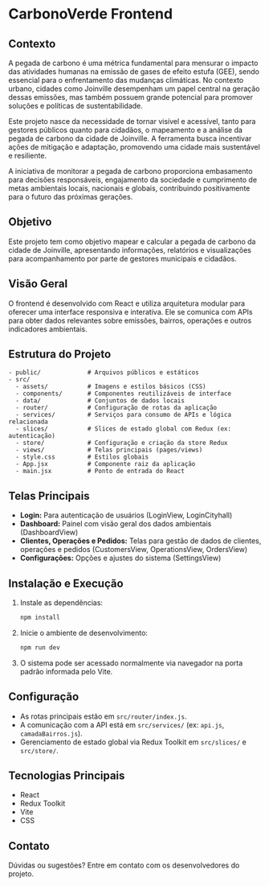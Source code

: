 # CarbonoVerde Frontend

## Contexto
A pegada de carbono é uma métrica fundamental para mensurar o impacto das atividades humanas na emissão de gases de efeito estufa (GEE), sendo essencial para o enfrentamento das mudanças climáticas. No contexto urbano, cidades como Joinville desempenham um papel central na geração dessas emissões, mas também possuem grande potencial para promover soluções e políticas de sustentabilidade.

Este projeto nasce da necessidade de tornar visível e acessível, tanto para gestores públicos quanto para cidadãos, o mapeamento e a análise da pegada de carbono da cidade de Joinville. A ferramenta busca incentivar ações de mitigação e adaptação, promovendo uma cidade mais sustentável e resiliente.

A iniciativa de monitorar a pegada de carbono proporciona embasamento para decisões responsáveis, engajamento da sociedade e cumprimento de metas ambientais locais, nacionais e globais, contribuindo positivamente para o futuro das próximas gerações.

## Objetivo
Este projeto tem como objetivo mapear e calcular a pegada de carbono da cidade de Joinville, apresentando informações, relatórios e visualizações para acompanhamento por parte de gestores municipais e cidadãos.

## Visão Geral
O frontend é desenvolvido com React e utiliza arquitetura modular para oferecer uma interface responsiva e interativa. Ele se comunica com APIs para obter dados relevantes sobre emissões, bairros, operações e outros indicadores ambientais.

## Estrutura do Projeto
```
- public/             # Arquivos públicos e estáticos
- src/
  - assets/           # Imagens e estilos básicos (CSS)
  - components/       # Componentes reutilizáveis de interface
  - data/             # Conjuntos de dados locais
  - router/           # Configuração de rotas da aplicação
  - services/         # Serviços para consumo de APIs e lógica relacionada
  - slices/           # Slices de estado global com Redux (ex: autenticação)
  - store/            # Configuração e criação da store Redux
  - views/            # Telas principais (pages/views)
  - style.css         # Estilos globais
  - App.jsx           # Componente raiz da aplicação
  - main.jsx          # Ponto de entrada do React
```

## Telas Principais
- **Login:** Para autenticação de usuários (LoginView, LoginCityhall)
- **Dashboard:** Painel com visão geral dos dados ambientais (DashboardView)
- **Clientes, Operações e Pedidos:** Telas para gestão de dados de clientes, operações e pedidos (CustomersView, OperationsView, OrdersView)
- **Configurações:** Opções e ajustes do sistema (SettingsView)

## Instalação e Execução
1. Instale as dependências:
   ```bash
   npm install
   ```
2. Inicie o ambiente de desenvolvimento:
   ```bash
   npm run dev
   ```
3. O sistema pode ser acessado normalmente via navegador na porta padrão informada pelo Vite.

## Configuração
- As rotas principais estão em `src/router/index.js`.
- A comunicação com a API está em `src/services/` (ex: `api.js`, `camadaBairros.js`).
- Gerenciamento de estado global via Redux Toolkit em `src/slices/` e `src/store/`.

## Tecnologias Principais
- React
- Redux Toolkit
- Vite
- CSS

## Contato
Dúvidas ou sugestões? Entre em contato com os desenvolvedores do projeto.
